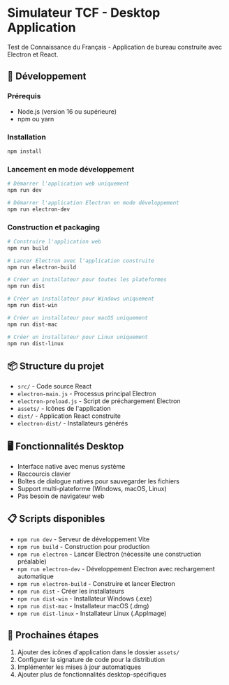 # Simulateur TCF - Desktop Application

Test de Connaissance du Français - Application de bureau construite avec Electron et React.

## 🚀 Développement

### Prérequis
- Node.js (version 16 ou supérieure)
- npm ou yarn

### Installation
```bash
npm install
```

### Lancement en mode développement
```bash
# Démarrer l'application web uniquement
npm run dev

# Démarrer l'application Electron en mode développement
npm run electron-dev
```

### Construction et packaging
```bash
# Construire l'application web
npm run build

# Lancer Electron avec l'application construite
npm run electron-build

# Créer un installateur pour toutes les plateformes
npm run dist

# Créer un installateur pour Windows uniquement
npm run dist-win

# Créer un installateur pour macOS uniquement
npm run dist-mac

# Créer un installateur pour Linux uniquement
npm run dist-linux
```

## 📦 Structure du projet

- `src/` - Code source React
- `electron-main.js` - Processus principal Electron
- `electron-preload.js` - Script de préchargement Electron
- `assets/` - Icônes de l'application
- `dist/` - Application React construite
- `electron-dist/` - Installateurs générés

## 🖥️ Fonctionnalités Desktop

- Interface native avec menus système
- Raccourcis clavier
- Boîtes de dialogue natives pour sauvegarder les fichiers
- Support multi-plateforme (Windows, macOS, Linux)
- Pas besoin de navigateur web

## 📋 Scripts disponibles

- `npm run dev` - Serveur de développement Vite
- `npm run build` - Construction pour production
- `npm run electron` - Lancer Electron (nécessite une construction préalable)
- `npm run electron-dev` - Développement Electron avec rechargement automatique
- `npm run electron-build` - Construire et lancer Electron
- `npm run dist` - Créer les installateurs
- `npm run dist-win` - Installateur Windows (.exe)
- `npm run dist-mac` - Installateur macOS (.dmg)
- `npm run dist-linux` - Installateur Linux (.AppImage)

## 🎯 Prochaines étapes

1. Ajouter des icônes d'application dans le dossier `assets/`
2. Configurer la signature de code pour la distribution
3. Implémenter les mises à jour automatiques
4. Ajouter plus de fonctionnalités desktop-spécifiques
